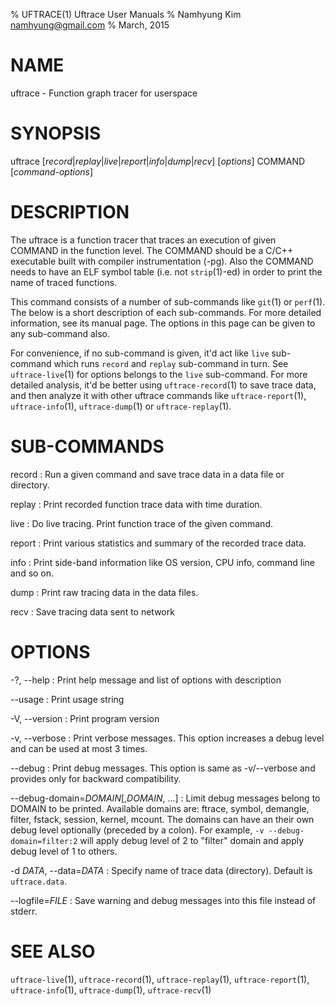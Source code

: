% UFTRACE(1) Uftrace User Manuals
% Namhyung Kim <namhyung@gmail.com>
% March, 2015

NAME
====
uftrace - Function graph tracer for userspace

SYNOPSIS
========
uftrace [*record*|*replay*|*live*|*report*|*info*|*dump*|*recv*] [*options*] COMMAND [*command-options*]

DESCRIPTION
===========
The uftrace is a function tracer that traces an execution of given COMMAND in the function level.  The COMMAND should be a C/C++ executable built with compiler instrumentation (-pg).  Also the COMMAND needs to have an ELF symbol table (i.e. not `strip`(1)-ed) in order to print the name of traced functions.

This command consists of a number of sub-commands like `git`(1) or `perf`(1).  The below is a short description of each sub-commands.  For more detailed information, see its manual page.  The options in this page can be given to any sub-command also.

For convenience, if no sub-command is given, it'd act like `live` sub-command which runs `record` and `replay` sub-command in turn.  See `uftrace-live`(1) for options belongs to the `live` sub-command.  For more detailed analysis, it'd be better using `uftrace-record`(1) to save trace data, and then analyze it with other uftrace commands like `uftrace-report`(1), `uftrace-info`(1), `uftrace-dump`(1) or `uftrace-replay`(1).

SUB-COMMANDS
============
record
:   Run a given command and save trace data in a data file or directory.

replay
:   Print recorded function trace data with time duration.

live
:   Do live tracing.  Print function trace of the given command.

report
:   Print various statistics and summary of the recorded trace data.

info
:   Print side-band information like OS version, CPU info, command line and so on.

dump
:   Print raw tracing data in the data files.

recv
:   Save tracing data sent to network

OPTIONS
=======
-?, \--help
:   Print help message and list of options with description

\--usage
:   Print usage string

-V, \--version
:   Print program version

-v, \--verbose
:   Print verbose messages.  This option increases a debug level and can be used at most 3 times.

\--debug
:   Print debug messages.  This option is same as -v/\--verbose and provides only for backward compatibility.

\--debug-domain=*DOMAIN*[,*DOMAIN*, ...]
:   Limit debug messages belong to DOMAIN to be printed.  Available domains are: ftrace, symbol, demangle, filter, fstack, session, kernel, mcount.  The domains can have an their own debug level optionally (preceded by a colon).  For example, `-v --debug-domain=filter:2` will apply debug level of 2 to "filter" domain and apply debug level of 1 to others.

-d *DATA*, \--data=*DATA*
:   Specify name of trace data (directory).  Default is `uftrace.data`.

--logfile=*FILE*
:   Save warning and debug messages into this file instead of stderr.

SEE ALSO
========
`uftrace-live`(1), `uftrace-record`(1), `uftrace-replay`(1), `uftrace-report`(1), `uftrace-info`(1), `uftrace-dump`(1), `uftrace-recv`(1)

